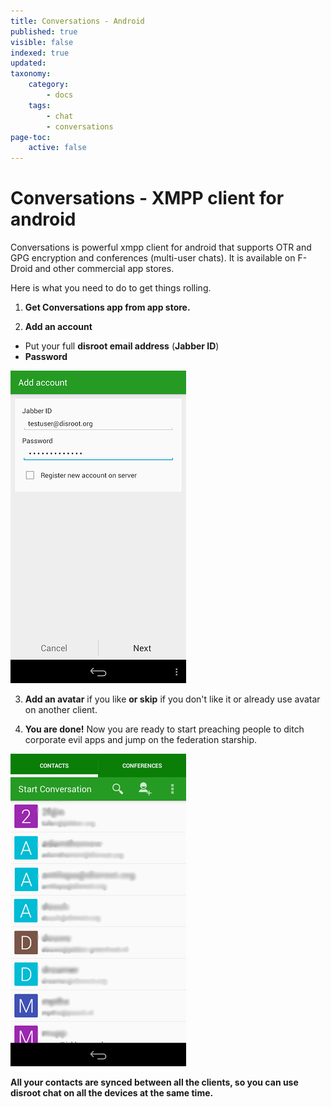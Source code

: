 ```yaml
---
title: Conversations - Android
published: true
visible: false
indexed: true
updated:
taxonomy:
    category:
        - docs
    tags:
        - chat
        - conversations
page-toc:
    active: false
---
```


# Conversations - XMPP client for android

Conversations is powerful xmpp client for android that supports OTR and GPG encryption and conferences (multi-user chats). It is available on F-Droid and other commercial app stores.

Here is what you need to do to get things rolling.

1. **Get Conversations app from app store.**

2. **Add an account**
 - Put your full **disroot email address** (**Jabber ID**)
 - **Password**

![](en/conversations.png)

3. **Add an avatar** if you like **or skip** if you don't like it or already use avatar on another client.

4. **You are done!**
Now you are ready to start preaching people to ditch corporate evil apps and jump on the federation starship.

![](en/conversations2.png)

**All your contacts are synced between all the clients, so you can use disroot chat on all the devices at the same time.**
